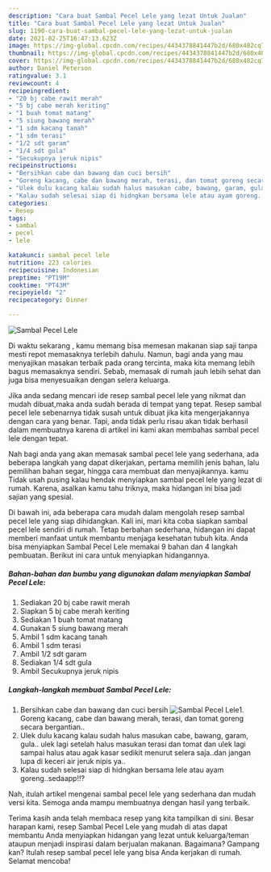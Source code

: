 ```yaml
---
description: "Cara buat Sambal Pecel Lele yang lezat Untuk Jualan"
title: "Cara buat Sambal Pecel Lele yang lezat Untuk Jualan"
slug: 1190-cara-buat-sambal-pecel-lele-yang-lezat-untuk-jualan
date: 2021-02-25T16:47:13.623Z
image: https://img-global.cpcdn.com/recipes/4434378841447b2d/680x482cq70/sambal-pecel-lele-foto-resep-utama.jpg
thumbnail: https://img-global.cpcdn.com/recipes/4434378841447b2d/680x482cq70/sambal-pecel-lele-foto-resep-utama.jpg
cover: https://img-global.cpcdn.com/recipes/4434378841447b2d/680x482cq70/sambal-pecel-lele-foto-resep-utama.jpg
author: Daniel Peterson
ratingvalue: 3.1
reviewcount: 4
recipeingredient:
- "20 bj cabe rawit merah"
- "5 bj cabe merah keriting"
- "1 buah tomat matang"
- "5 siung bawang merah"
- "1 sdm kacang tanah"
- "1 sdm terasi"
- "1/2 sdt garam"
- "1/4 sdt gula"
- "Secukupnya jeruk nipis"
recipeinstructions:
- "Bersihkan cabe dan bawang dan cuci bersih"
- "Goreng kacang, cabe dan bawang merah, terasi, dan tomat goreng secara bergantian.."
- "Ulek dulu kacang kalau sudah halus masukan cabe, bawang, garam, gula.. ulek lagi setelah halus masukan terasi dan tomat dan ulek lagi sampai halus atau agak kasar sedikit menurut selera saja..dan jangan lupa di keceri air jeruk nipis ya.."
- "Kalau sudah selesai siap di hidngkan bersama lele atau ayam goreng..sedaapp!!?"
categories:
- Resep
tags:
- sambal
- pecel
- lele

katakunci: sambal pecel lele 
nutrition: 223 calories
recipecuisine: Indonesian
preptime: "PT19M"
cooktime: "PT43M"
recipeyield: "2"
recipecategory: Dinner

---
```



![Sambal Pecel Lele](https://img-global.cpcdn.com/recipes/4434378841447b2d/680x482cq70/sambal-pecel-lele-foto-resep-utama.jpg)

Di waktu  sekarang , kamu memang bisa memesan makanan siap saji tanpa mesti repot memasaknya terlebih dahulu. Namun, bagi anda yang mau menyajikan masakan terbaik pada orang tercinta, maka kita memang lebih bagus memasaknya sendiri. Sebab, memasak di rumah jauh lebih sehat dan juga bisa menyesuaikan dengan selera keluarga.

Jika anda sedang mencari ide resep sambal pecel lele yang nikmat dan mudah dibuat,maka anda sudah berada di tempat yang tepat. Resep sambal pecel lele  sebenarnya tidak susah untuk dibuat jika kita mengerjakannya dengan cara yang benar. Tapi, anda tidak perlu risau akan tidak berhasil dalam membuatnya 
karena di artikel ini kami akan membahas sambal pecel lele dengan tepat.  



Nah bagi anda yang akan memasak sambal pecel lele yang sederhana, ada beberapa langkah yang dapat dikerjakan, pertama memilih jenis bahan, lalu pemilihan bahan segar, hingga cara membuat dan menyajikannya. kamu Tidak usah pusing kalau hendak menyiapkan sambal pecel lele yang lezat di rumah. Karena, asalkan kamu  tahu triknya, maka hidangan ini bisa jadi sajian yang spesial.

Di bawah ini, ada beberapa cara mudah dalam mengolah resep sambal pecel lele yang siap dihidangkan. Kali ini, mari kita coba siapkan sambal pecel lele sendiri di rumah. Tetap berbahan sederhana, hidangan ini dapat memberi manfaat untuk membantu menjaga kesehatan tubuh kita. Anda bisa menyiapkan Sambal Pecel Lele memakai 9 bahan dan 4 langkah pembuatan. Berikut ini cara untuk menyiapkan hidangannya.

<!--inarticleads1-->

##### Bahan-bahan dan bumbu yang digunakan dalam menyiapkan Sambal Pecel Lele:

1. Sediakan 20 bj cabe rawit merah
1. Siapkan 5 bj cabe merah keriting
1. Sediakan 1 buah tomat matang
1. Gunakan 5 siung bawang merah
1. Ambil 1 sdm kacang tanah
1. Ambil 1 sdm terasi
1. Ambil 1/2 sdt garam
1. Sediakan 1/4 sdt gula
1. Ambil Secukupnya jeruk nipis




<!--inarticleads2-->

##### Langkah-langkah membuat Sambal Pecel Lele:

1. Bersihkan cabe dan bawang dan cuci bersih
<img src="https://img-global.cpcdn.com/steps/a8f57a44ece8f8e8/160x128cq70/sambal-pecel-lele-langkah-memasak-1-foto.jpg" alt="Sambal Pecel Lele">1. Goreng kacang, cabe dan bawang merah, terasi, dan tomat goreng secara bergantian..
1. Ulek dulu kacang kalau sudah halus masukan cabe, bawang, garam, gula.. ulek lagi setelah halus masukan terasi dan tomat dan ulek lagi sampai halus atau agak kasar sedikit menurut selera saja..dan jangan lupa di keceri air jeruk nipis ya..
1. Kalau sudah selesai siap di hidngkan bersama lele atau ayam goreng..sedaapp!!?




Nah, itulah artikel mengenai  sambal pecel lele  yang sederhana dan mudah versi kita. Semoga anda mampu membuatnya dengan hasil yang terbaik. 

Terima kasih anda telah membaca resep yang kita tampilkan di sini. Besar harapan kami, resep  Sambal Pecel Lele yang mudah di atas dapat membantu Anda menyiapkan hidangan yang lezat untuk keluarga/teman ataupun menjadi inspirasi dalam berjualan makanan. Bagaimana? Gampang kan? Itulah resep sambal pecel lele yang bisa Anda kerjakan di rumah. Selamat mencoba!

